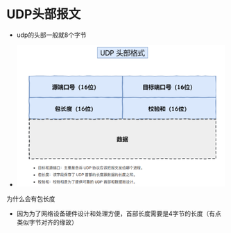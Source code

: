# UDP头部报文

- udp的头部一般就8个字节

- <img src="../image/UDP头部报文.png" style="zoom:150%;" />



为什么会有包长度

- 因为为了网络设备硬件设计和处理方便，首部长度需要是4字节的长度（有点类似字节对齐的缘故）